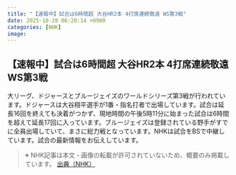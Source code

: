 ```yaml
---
title: "【速報中】試合は6時間超 大谷HR2本 4打席連続敬遠 WS第3戦"
date: 2025-10-28 06:20:14 +0900
categories: [NHK]
image: 
---
```

## 【速報中】試合は6時間超 大谷HR2本 4打席連続敬遠 WS第3戦

大リーグ、ドジャースとブルージェイズのワールドシリーズ第3戦が行われています。ドジャースは大谷翔平選手が1番・指名打者で出場しています。試合は延長16回を終えても決着がつかず、現地時間の午後5時11分に始まった試合は6時間を超えて延長17回に入っています。ブルージェイズは登録されている野手がすでに全員出場していて、まさに総力戦となっています。NHKは試合をBSで中継しています。試合の最新情報をお伝えしています。

> ※ NHK記事は本文・画像の転載が許可されていないため、概要のみ掲載しています。
[出典（NHK）](http://www3.nhk.or.jp/news/html/20251028/k10014960881000.html)
